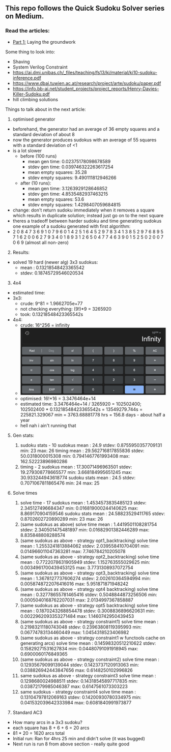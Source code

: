 ## This repo follows the Quick Sudoku Solver series on Medium.

### Read the articles:
- [Part 1:](https://medium.com/@spooky_man/quick-sudoku-solver-pt-1-eb9a748e3e7a) Laying the groundwork

Some thing to look into:
- Shaving
- System Verilog Constraint
- https://ai.dmi.unibas.ch/_files/teaching/fs13/ki/material/ki10-sudoku-inference.pdf
- https://www.dbai.tuwien.ac.at/research/project/arte/sudoku/paper.pdf
- https://info.bb-ai.net/student_projects/project_reports/Henry-Davies-Killer-Sudoku.pdf
- hill climbing solutions


Things to talk about in the next article:
1. optimised generator
  - beforehand, the generator had an average of 36 empty squares and a standard deviation of about 8
  - now the generator produces sudokus with an average of 55 squares with a standard deviation of <1
  - is a lot slower
    - before (100 runs)
      - mean gen time: 0.02375178098678589
      - stdev gen time: 0.039746322263617254
      - mean empty squares: 35.28
      - stdev empty squares: 9.490111812946266
    - after (10 runs):
      - mean gen time: 3.1263929128646852
      - stdev gen time: 4.8535482937463215
      - mean empty squares: 53.6
      - stdev empty squares: 1.4298407059684815
  - change: don't return sudoku  immediately when it removes a square which results in duplicate solution; instead just go on to the next square
  - theres a tradeoff between harder sudoku and time generating sudokus
  one example of a sudoku generated with first algorithm:
  - 2 0 8 4 7 3 6 9 1
    0 7 9 6 0 1 4 2 5
    1 6 4 5 2 9 7 8 3
    4 1 3 8 5 2 9 7 6
    8 9 5 7 1 6 2 0 0
    6 2 7 9 3 4 0 1 8
    9 3 1 2 6 5 0 4 7
    7 4 6 3 9 0 1 5 2
    5 0 2 0 0 7 0 6 9
    (almost all non-zero)
2. Results:
 - solved 19 hard (newer alg) 3x3 sudokus:
   - mean : 0.13218548423365542
   - stdev: 0.18745729546020534
3. 4x4
 - estimated time:
 - 3x3:
   - crude: 9^81 = 1.9662705e+77
   - not checking everything: (9!)*9 = 3265920
   - took: 0.13218548423365542s
 - 4x4:
   - crude: 16^256 = infinity
   - ![img.png](images/img.png)
   - optimised: 16!*16 = 3.3476464e+14
   - estimated time: 3.3476464e+14 / 3265920 = 102502400; 102502400 * 0.13218548423365542s = 13549279.744s = 225821.329067 min = 3763.68881778 hrs = 156.8 days - about half a year
   - hell nah i ain't running that
 
5. Gen stats:
    1. sudoku stats - 10 sudokus
        mean : 24.9
        stdev: 0.8755950357709131
        min: 23
        max: 26
    timing
        mean : 29.562716817855836
        stdev: 50.0318000015308
        min: 0.7941467761993408
        max: 162.52223896980286
   2. timing - 2 sudokus
      mean : 17.30071496963501
      stdev: 19.279308778665577
      min: 3.668184995651245
      max: 30.933244943618774
   sudoku stats
      mean : 24.5
      stdev: 0.7071067811865476
      min: 24
      max: 25

6. Solve times
   1. solve time - 17 sudokus
   mean : 1.4534573835485123
   stdev: 2.345127496684347
   min: 0.016819000244140625
   max: 8.869170904159546
   sudoku stats
      mean : 24.58823529411765
      stdev: 0.8702602720890289
      min: 23
      max: 26
   2. (same sudokus as above)
      solve time
      mean : 1.4419501108281754
      stdev: 2.340501475481897
      min: 0.01682901382446289
      max: 8.835848808288574
   3. (same sudokus as above - strategy opt1_backtracking)
      solve time
      mean : 1.2553241813884062
      stdev: 2.039558410704091
      min: 0.014966011047363281
      max: 7.746784210205078
   4. (same sudokus as above - strategy opt2_backtracking)
      solve time
      mean : 0.7722078631905949
      stdev: 1.152763555029625
      min: 0.0034961700439453125
      max: 3.7731308937072754
   5. (same sudokus as above - strategy opt3_backtracking)
      solve time
      mean : 1.3678127737606274
      stdev: 2.002610364594994
      min: 0.0058748722076416016
      max: 5.951871871948242
   6. (same sudokus as above - strategy opt4 backtracking)
      solve time
      mean : 0.32778655781465416
      stdev: 0.5048844873256506
      min: 0.0005040168762207031
      max: 2.0134997367858887
   7. (same sudokus as above - strategy opt5 backtracking)
      solve time
      mean : 0.1870243268854478
      stdev: 0.3008836896620631
      min: 0.0022962093353271484
      max: 1.1460742950439453
   8. (same sudokus as above - strategy constraint1)
      solve time
      mean : 0.21983211180743048
      stdev: 0.23963808119395993
      min: 0.06774783134460449
      max: 1.0454318523406982
   9. (same sudokus as above - strategy constraint1 w functools cache on generating arcs)
      solve time
      mean : 0.14598320512210622
      stdev: 0.15829271531627834
      min: 0.04480791091918945
      max: 0.6900060176849365
   10. (same sudokus as above - strategy constraint2)
       solve time
       mean : 0.12935679099139044
       stdev: 0.1423737120913063
       min: 0.038826942443847656
       max: 0.6148250102996826
   11. same sudokus as above - strategy constraint3
       solve time
       mean : 0.1298680024988511
       stdev: 0.14318545897717835
       min: 0.03872179985046387
       max: 0.6147561073303223
   12. same sudokus - strategy constraint4
       solve time
       mean : 0.13104797812069163
       stdev: 0.14200930780334975
       min: 0.041532039642333984
       max: 0.6081840991973877
7. Standard AC3
 - How many arcs in a 3x3 sudoku?
 - each square has 8 + 6 + 6 = 20 arcs
 - 81 * 20 = 1620 arcs total
 - Initial run: Ran for 4hrs 25 min and didn't solve (it was bugged)
 - Next run is run 8 from above section - really quite good